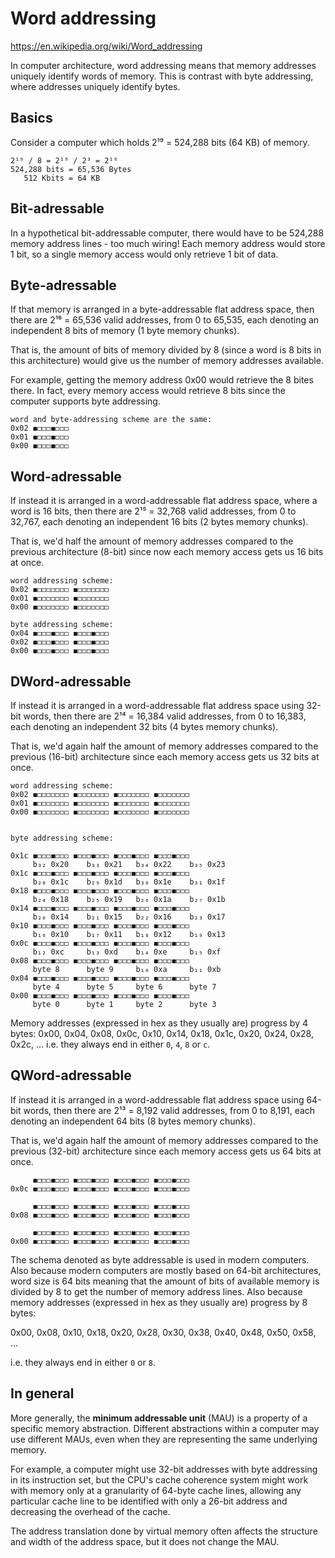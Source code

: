 # Word addressing

https://en.wikipedia.org/wiki/Word_addressing

In computer architecture, word addressing means that memory addresses uniquely identify words of memory. This is contrast with byte addressing, where addresses uniquely identify bytes.

## Basics

Consider a computer which holds 2¹⁹ = 524,288 bits (64 KB) of memory.

```
2¹⁹ / 8 = 2¹⁹ / 2³ = 2¹⁶
524,288 bits = 65,536 Bytes
   512 Kbits = 64 KB
```

## Bit-adressable
In a hypothetical bit-addressable computer, there would have to be 524,288 memory address lines - too much wiring! Each memory address would store 1 bit, so a single memory access would only retrieve 1 bit of data.

## Byte-adressable
If that memory is arranged in a byte-addressable flat address space, then there are 2¹⁶ = 65,536 valid addresses, from 0 to 65,535, each denoting an independent 8 bits of memory (1 byte memory chunks).

That is, the amount of bits of memory divided by 8 (since a word is 8 bits in this architecture) would give us the number of memory addresses available.

For example, getting the memory address 0x00 would retrieve the 8 bites there. In fact, every memory access would retrieve 8 bits since the computer supports byte addressing.

```
word and byte-addressing scheme are the same:
0x02 ◼◻◻◻◼◻◻◻
0x01 ◼◻◻◻◼◻◻◻
0x00 ◼◻◻◻◼◻◻◻
```

## Word-adressable
If instead it is arranged in a word-addressable flat address space, where a word is 16 bits, then there are 2¹⁵ = 32,768 valid addresses, from 0 to 32,767, each denoting an independent 16 bits (2 bytes memory chunks).

That is, we'd half the amount of memory addresses compared to the previous architecture (8-bit) since now each memory access gets us 16 bits at once.

```
word addressing scheme:
0x02 ◼◻◻◻◻◻◻◻ ◼◻◻◻◻◻◻◻
0x01 ◼◻◻◻◻◻◻◻ ◼◻◻◻◻◻◻◻
0x00 ◼◻◻◻◻◻◻◻ ◼◻◻◻◻◻◻◻

byte addressing scheme:
0x04 ◼◻◻◻◼◻◻◻ ◼◻◻◻◼◻◻◻
0x02 ◼◻◻◻◼◻◻◻ ◼◻◻◻◼◻◻◻
0x00 ◼◻◻◻◼◻◻◻ ◼◻◻◻◼◻◻◻
```

## DWord-adressable
If instead it is arranged in a word-addressable flat address space using 32-bit words, then there are 2¹⁴ = 16,384 valid addresses, from 0 to 16,383, each denoting an independent 32 bits (4 bytes memory chunks).

That is, we'd again half the amount of memory addresses compared to the previous (16-bit) architecture since each memory access gets us 32 bits at once.

```
word addressing scheme:
0x02 ◼◻◻◻◻◻◻◻ ◼◻◻◻◻◻◻◻ ◼◻◻◻◻◻◻◻ ◼◻◻◻◻◻◻◻
0x01 ◼◻◻◻◻◻◻◻ ◼◻◻◻◻◻◻◻ ◼◻◻◻◻◻◻◻ ◼◻◻◻◻◻◻◻
0x00 ◼◻◻◻◻◻◻◻ ◼◻◻◻◻◻◻◻ ◼◻◻◻◻◻◻◻ ◼◻◻◻◻◻◻◻


byte addressing scheme:

0x1c ◼◻◻◻◼◻◻◻ ◼◻◻◻◼◻◻◻ ◼◻◻◻◼◻◻◻ ◼◻◻◻◼◻◻◻
     b₃₂ 0x20    b₃₃ 0x21   b₃₄ 0x22    b₃₅ 0x23
0x1c ◼◻◻◻◼◻◻◻ ◼◻◻◻◼◻◻◻ ◼◻◻◻◼◻◻◻ ◼◻◻◻◼◻◻◻
     b₂₈ 0x1c    b₂₉ 0x1d   b₃₀ 0x1e    b₃₁ 0x1f
0x18 ◼◻◻◻◼◻◻◻ ◼◻◻◻◼◻◻◻ ◼◻◻◻◼◻◻◻ ◼◻◻◻◼◻◻◻
     b₂₄ 0x18    b₂₅ 0x19   b₂₆ 0x1a    b₂₇ 0x1b
0x14 ◼◻◻◻◼◻◻◻ ◼◻◻◻◼◻◻◻ ◼◻◻◻◼◻◻◻ ◼◻◻◻◼◻◻◻
     b₂₀ 0x14    b₂₁ 0x15   b₂₂ 0x16    b₂₃ 0x17
0x10 ◼◻◻◻◼◻◻◻ ◼◻◻◻◼◻◻◻ ◼◻◻◻◼◻◻◻ ◼◻◻◻◼◻◻◻
     b₁₆ 0x10    b₁₇ 0x11   b₁₈ 0x12    b₁₉ 0x13
0x0c ◼◻◻◻◼◻◻◻ ◼◻◻◻◼◻◻◻ ◼◻◻◻◼◻◻◻ ◼◻◻◻◼◻◻◻
     b₁₂ 0xc     b₁₃ 0xd    b₁₄ 0xe     b₁₅ 0xf
0x08 ◼◻◻◻◼◻◻◻ ◼◻◻◻◼◻◻◻ ◼◻◻◻◼◻◻◻ ◼◻◻◻◼◻◻◻
     byte 8      byte 9     b₁₀ 0xa     b₁₁ 0xb
0x04 ◼◻◻◻◼◻◻◻ ◼◻◻◻◼◻◻◻ ◼◻◻◻◼◻◻◻ ◼◻◻◻◼◻◻◻
     byte 4      byte 5     byte 6      byte 7
0x00 ◼◻◻◻◼◻◻◻ ◼◻◻◻◼◻◻◻ ◼◻◻◻◼◻◻◻ ◼◻◻◻◼◻◻◻
     byte 0      byte 1     byte 2      byte 3
```

Memory addresses (expressed in hex as they usually are) progress by 4 bytes:   0x00, 0x04, 0x08, 0x0c, 
0x10, 0x14, 0x18, 0x1c, 
0x20, 0x24, 0x28, 0x2c, …
i.e. they always end in either `0`, `4`, `8` or `c`.


## QWord-adressable
If instead it is arranged in a word-addressable flat address space using 64-bit words, then there are 2¹³ = 8,192 valid addresses, from 0 to 8,191, each denoting an independent 64 bits (8 bytes memory chunks).

That is, we'd again half the amount of memory addresses compared to the previous (32-bit) architecture since each memory access gets us 64 bits at once.

```
     ◼◻◻◻◼◻◻◻ ◼◻◻◻◼◻◻◻ ◼◻◻◻◼◻◻◻ ◼◻◻◻◼◻◻◻
0x0c ◼◻◻◻◼◻◻◻ ◼◻◻◻◼◻◻◻ ◼◻◻◻◼◻◻◻ ◼◻◻◻◼◻◻◻

     ◼◻◻◻◼◻◻◻ ◼◻◻◻◼◻◻◻ ◼◻◻◻◼◻◻◻ ◼◻◻◻◼◻◻◻
0x08 ◼◻◻◻◼◻◻◻ ◼◻◻◻◼◻◻◻ ◼◻◻◻◼◻◻◻ ◼◻◻◻◼◻◻◻

     ◼◻◻◻◼◻◻◻ ◼◻◻◻◼◻◻◻ ◼◻◻◻◼◻◻◻ ◼◻◻◻◼◻◻◻
0x00 ◼◻◻◻◼◻◻◻ ◼◻◻◻◼◻◻◻ ◼◻◻◻◼◻◻◻ ◼◻◻◻◼◻◻◻
```

The schema denoted as byte addressable is used in modern computers. Also because modern computers are mostly based on 64-bit architectures, word size is 64 bits meaning that the amount of bits of available memory is divided by 8 to get the number of memory address lines. Also because memory addresses (expressed in hex as they usually are) progress by 8 bytes:

0x00, 0x08, 0x10, 0x18, 
0x20, 0x28, 0x30, 0x38, 
0x40, 0x48, 0x50, 0x58, …

i.e. they always end in either `0` or `8`.



## In general

More generally, the **minimum addressable unit** (MAU) is a property of a specific memory abstraction. Different abstractions within a computer may use different MAUs, even when they are representing the same underlying memory.

For example, a computer might use 32-bit addresses with byte addressing in its instruction set, but the CPU's cache coherence system might work with memory only at a granularity of 64-byte cache lines, allowing any particular cache line to be identified with only a 26-bit address and decreasing the overhead of the cache.

The address translation done by virtual memory often affects the structure and width of the address space, but it does not change the MAU.
